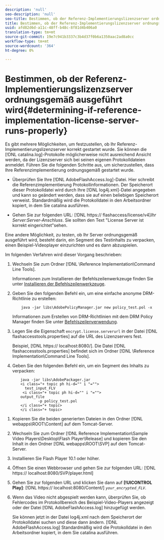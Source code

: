 ```yaml
---
description: 'null'
seo-description: 'null'
seo-title: Bestimmen, ob der Referenz-Implementierungslizenzserver ordnungsgemäß ausgeführt wird
title: Bestimmen, ob der Referenz-Implementierungslizenzserver ordnungsgemäß ausgeführt wird
uuid: afd82d6d-a11c-48ff-b48c-8f81d4b406a0
translation-type: tm+mt
source-git-commit: 19e7c941b3337c3b4d37f0b6a1350aac2ad8a0cc
workflow-type: tm+mt
source-wordcount: '364'
ht-degree: 0%

---
```



# Bestimmen, ob der Referenz-Implementierungslizenzserver ordnungsgemäß ausgeführt wird{#determining-if-reference-implementation-license-server-runs-properly}

Es gibt mehrere Möglichkeiten, um festzustellen, ob Ihr Referenz-Implementierungslizenzserver korrekt gestartet wurde. Sie können die [!DNL catalina.log]-Protokolle möglicherweise nicht ausreichend Ansicht werden, da der Lizenzserver sich bei seinen eigenen Protokolldateien anmeldet. Führen Sie die folgenden Schritte aus, um sicherzustellen, dass Ihre Referenzimplementierung ordnungsgemäß gestartet wurde.

* Überprüfen Sie Ihre [!DNL AdobeFlashAccess.log]-Datei. Hier schreibt die Referenzimplementierung Protokollinformationen. Der Speicherort dieser Protokolldatei wird durch Ihre [!DNL log4j.xml]-Datei angegeben und kann so geändert werden, dass sie auf einen beliebigen Speicherort verweist. Standardmäßig wird die Protokolldatei in den Arbeitsordner kopiert, in dem Sie catalina ausführen.

* Gehen Sie zur folgenden URL: [!DNL https:// flashaccess/license/v4]*Ihr Server:Server-Anschluss*. Sie sollten den Text &quot;License Server ist korrekt eingerichtet&quot;sehen.

Eine andere Möglichkeit, zu testen, ob Ihr Server ordnungsgemäß ausgeführt wird, besteht darin, ein Segment des Testinhalts zu verpacken, einen Beispiel-Videoplayer einzurichten und es dann abzuspielen.

Im folgenden Verfahren wird dieser Vorgang beschrieben:

1. Wechseln Sie zum Ordner [!DNL \Reference Implementation\Command Line Tools].

   Informationen zum Installieren der Befehlszeilenwerkzeuge finden Sie unter [Installieren der Befehlszeilenwerkzeuge](../drm-reference-implementations/command-line-tools/install-command-line-tools.md).

1. Geben Sie den folgenden Befehl ein, um eine einfache anonyme DRM-Richtlinie zu erstellen:

   ```
       java -jar libs\AdobePolicyManager.jar new policy_test.pol -x
   ```

   Informationen zum Erstellen von DRM-Richtlinien mit dem DRM Policy Manager finden Sie unter [Befehlszeilenverwendung](../drm-reference-implementations/command-line-tools/configure-command-line-tools/policy-manager/policy-manager-command-line-usage.md).

1. Legen Sie die Eigenschaft `encrypt.license.serverurl` in der Datei [!DNL flashaccesstools.properties] auf die URL des Lizenzservers fest.

   Beispiel, [!DNL https:// localhost:8080/]. Die Datei [!DNL flashaccesstools.properties] befindet sich im Ordner [!DNL \Reference Implementation\Command Line Tools].

1. Geben Sie den folgenden Befehl ein, um ein Segment des Inhalts zu verpacken:

```
       java -jar libs\AdobePackager.jar  
       <i class="+ topic ph hi-d="" i "="">
         test_input_FLV  
        <i class="+ topic ph hi-d="" i "="">
       output_file  
               -p policy_test.pol 
       </i class="+ topic> 
       </i class="+ topic>
```

1. Kopieren Sie die beiden generierten Dateien in den Ordner [!DNL webapps\ROOT\Content] auf dem Tomcat-Server.
1. Wechseln Sie zum Ordner [!DNL Reference Implementation\Sample Video Players\Desktop\Flash Player\Release] und kopieren Sie den Inhalt in den Ordner [!DNL webapps\ROOT\SVP\] auf dem Tomcat-Server.

1. Installieren Sie Flash Player 10.1 oder höher.
1. Öffnen Sie einen Webbrowser und gehen Sie zur folgenden URL: [!DNL        https:// localhost:8080/SVP/player.html]

1. Gehen Sie zur folgenden URL und klicken Sie dann auf **[!UICONTROL Play]**: [!DNL https:// localhost:8080/Content/] *`your_encrypted_FLV`*.

1. Wenn das Video nicht abgespielt werden kann, überprüfen Sie, ob Fehlercodes im Protokollbereich des Beispiel-Video-Players angezeigt oder der Datei [!DNL AdobeFlashAccess.log] hinzugefügt werden.

   Sie können jetzt in der Datei log4j.xml nach dem Speicherort der Protokolldatei suchen und diese dann ändern. [!DNL AdobeFlashAccess.log] Standardmäßig wird die Protokolldatei in den Arbeitsordner kopiert, in dem Sie catalina ausführen.

